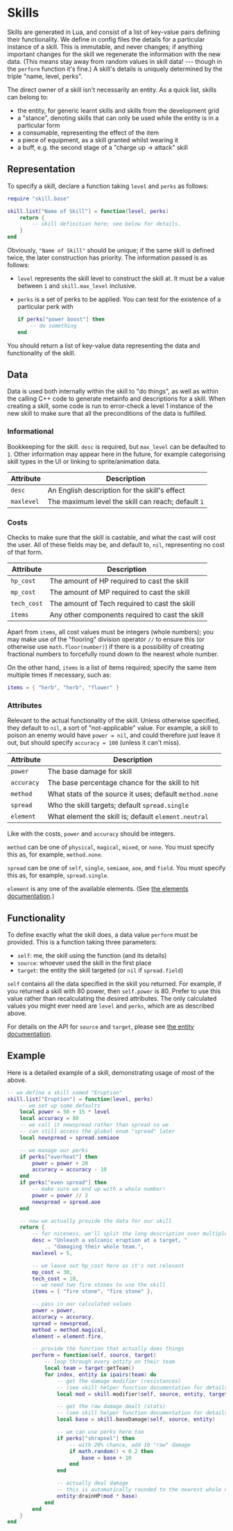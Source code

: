# Skills

Skills are generated in Lua, and consist of a list of key-value pairs defining
their functionality. We define in config files the details for a particular
instance of a skill. This is immutable, and never changes; if anything
important changes for the skill we regenerate the information with the new
data. (This means stay away from random values in skill data! --- though in
the `perform` function it's fine.) A skill's details is uniquely determined by
the triple "name, level, perks".

The direct owner of a skill isn't necessarily an entity. As a quick list,
skills can belong to:

- the entity, for generic learnt skills and skills from the development grid
- a "stance", denoting skills that can only be used while the entity is in a
  particular form
- a consumable, representing the effect of the item
- a piece of equipment, as a skill granted whilst wearing it
- a buff, e.g. the second stage of a "charge up → attack" skill

## Representation

To specify a skill, declare a function taking `level` and `perks` as follows:

```lua
require "skill.base"

skill.list["Name of Skill"] = function(level, perks)
    return {
        -- skill definition here; see below for details.
    }
end
```

Obviously, `"Name of Skill"` should be unique; if the same skill is defined
twice, the later construction has priority. The information passed is as
follows:

- `level` represents the skill level to construct the skill at. It must be a
  value between `1` and `skill.max_level` inclusive.

- `perks` is a set of perks to be applied. You can test for the existence of a
  particular perk with

  ```lua
  if perks["power boost"] then
      -- do something
  end
  ```

You should return a list of key-value data representing the data and
functionality of the skill.

## Data

Data is used both internally within the skill to "do things", as well as
within the calling C++ code to generate metainfo and descriptions for a skill.
When creating a skill, some code is run to error-check a level 1 instance of
the new skill to make sure that all the preconditions of the data is
fulfilled.

### Informational

Bookkeeping for the skill. `desc` is required, but `max_level` can be
defaulted to `1`. Other information may appear here in the future, for example
categorising skill types in the UI or linking to sprite/animation data.

  Attribute   | Description
 -------------|------------------------------------------------------
  `desc`      | An English description for the skill's effect
  `maxlevel`  | The maximum level the skill can reach; default `1`

### Costs

Checks to make sure that the skill is castable, and what the cast will cost
the user. All of these fields may be, and default to, `nil`, representing no
cost of that form.

  Attribute   | Description
 -------------|------------------------------------------------------
  `hp_cost`   | The amount of HP required to cast the skill
  `mp_cost`   | The amount of MP required to cast the skill
  `tech_cost` | The amount of Tech required to cast the skill
  `items`     | Any other components required to cast the skill

Apart from `items`, all cost values must be integers (whole numbers); you may
make use of the "flooring" division operator `//` to ensure this (or otherwise
use `math.floor(number)`) if there is a possibility of creating fractional
numbers to forcefully round down to the nearest whole number.

On the other hand, `items` is a list of items required; specify the same item
multiple times if necessary, such as:

```lua
items = { "herb", "herb", "flower" }
```

### Attributes

Relevant to the actual functionality of the skill. Unless otherwise specified,
they default to `nil`, a sort of "not-applicable" value. For example, a skill
to poison an enemy would have `power = nil`, and could therefore just leave
it out, but should specify `accuracy = 100` (unless it can't miss).

  Attribute  | Description
 ------------|------------------------------------------------------
  `power`    | The base damage for skill
  `accuracy` | The base percentage chance for the skill to hit
  `method`   | What stats of the source it uses; default `method.none`
  `spread`   | Who the skill targets; default `spread.single`
  `element`  | What element the skill is; default `element.neutral`

Like with the costs, `power` and `accuracy` should be integers.

`method` can be one of `physical`, `magical`, `mixed`, or `none`. You must
specify this as, for example, `method.none`.

`spread` can be one of `self`, `single`, `semiaoe`, `aoe`, and `field`. You
must specify this as, for example, `spread.single`.

`element` is any one of the available elements. (See [the elements
documentation](elements.md).)

## Functionality

To define exactly what the skill does, a data value `perform` must be
provided. This is a function taking three parameters:

- `self`: me, the skill using the function (and its details)
- `source`: whoever used the skill in the first place
- `target`: the entity the skill targeted (or `nil` if `spread.field`)

`self` contains all the data specified in the skill you returned. For example,
if you returned a skill with 80 power, then `self.power` is 80. Prefer to use
this value rather than recalculating the desired attributes. The only
calculated values you might ever need are `level` and `perks`, which are as
described above.

For details on the API for `source` and `target`, please see [the entity
documentation](entity.md).

## Example

Here is a detailed example of a skill, demonstrating usage of most of the above.

```lua
-- we define a skill named "Eruption"
skill.list["Eruption"] = function(level, perks)
    -- we set up some defaults
    local power = 50 + 15 * level
    local accuracy = 80
    -- we call it newspread rather than spread so we
    -- can still access the global enum "spread" later
    local newspread = spread.semiaoe

    -- we manage our perks
    if perks["overheat"] then
        power = power + 20
        accuracy = accuracy - 10
    end
    if perks["even spread"] then
        -- make sure we end up with a whole number!
        power = power // 2
        newspread = spread.aoe
    end

    -- now we actually provide the data for our skill
    return {
        -- for niceness, we'll split the long description over multiple lines
        desc = "Unleash a volcanic eruption at a target, "
            .. "damaging their whole team.",
        maxlevel = 5,

        -- we leave out hp_cost here as it's not relevant
        mp_cost = 30,
        tech_cost = 10,
        -- we need two fire stones to use the skill
        items = { "fire stone", "fire stone" },

        -- pass in our calculated values
        power = power,
        accuracy = accuracy,
        spread = newspread,
        method = method.magical,
        element = element.fire,

        -- provide the function that actually does things
        perform = function(self, source, target)
            -- loop through every entity on their team
            local team = target:getTeam()
            for index, entity in ipairs(team) do
                -- get the damage modifier (resistances)
                -- (see skill helper function documentation for details)
                local mod = skill.modifier(self, source, entity, target)

                -- get the raw damage dealt (stats)
                -- (see skill helper function documentation for details)
                local base = skill.baseDamage(self, source, entity)

                -- we can use perks here too
                if perks["shrapnel"] then
                    -- with 20% chance, add 10 "raw" damage
                    if math.random() < 0.2 then
                        base = base + 10
                    end
                end

                -- actually deal damage
                -- this is automatically rounded to the nearest whole number
                entity:drainHP(mod * base)
            end
        end
    }
end
```

